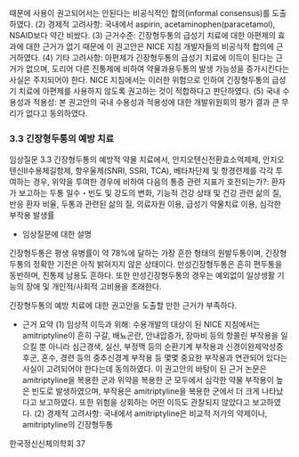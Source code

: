 때문에 사용이 권고되어서는 안된다는 비공식적인 합의(informal consensus)를 도출하였다.
    (2) 경제적 고려사항: 국내에서 aspirin, acetaminophen(paracetamol), NSAID보다 약간 비쌌다.
    (3) 근거수준: 긴장형두통의 급성기 치료에 대한 아편제의 효과에 대한 근거가 없기 때문에 이 권고안은 NICE 지침 개발자들의 비공식적 합의에 근거하였다.
    (4) 기타 고려사항: 아편제가 긴장형두통의 급성기 치료에 이득이 된다는 근거가 없으며, 도리어 다른 진통제에 비하여 약물과용두통의 발생 가능성을 증가시킨다는 사실은 주지되어야 한다. NICE 지침에서는 이러한 위험으로 인하여 긴장형두통의 급성기 치료에 아편제를 사용하지 않도록 권고하는 것이 적합하다고 판단하였다.
    (5) 국내 수용성과 적용성: 본 권고안의 국내 수용성과 적용성에 대한 개발위원회의 평가 결과 큰 무리가 없다고 동의하였다.

### 3.3 긴장형두통의 예방 치료

임상질문 3.3 긴장형두통의 예방적 약물 치료에서, 안지오텐신전환효소억제제, 안지오텐신II수용체길항제, 항우울제(SNRI, SSRI, TCA), 베타차단제 및 항경련제를 각각 투여하는 경우, 위약을 투여한 경우에 비하여 다음의 통증 관련 지표가 호전되는가?: 환자가 보고하는 두통 일수・빈도 및 강도의 변화, 기능적 건강 상태 및 건강 관련 삶의 질, 반응 환자 비율, 두통과 관련된 삶의 질, 의료자원 이용, 급성기 약물치료 이용, 심각한 부작용 발생률

*   임상질문에 대한 설명

긴장형두통은 평생 유병률이 약 78%에 달하는 가장 흔한 형태의 원발두통이며, 긴장형두통의 정확한 기전은 아직 밝혀지지 않은 상태이다. 만성긴장형두통은 흔히 편두통을 동반하며, 진통제 남용도 흔하다. 또한 만성긴장형두통의 경우는 예외없이 일상생활 기능의 장애 및 개인적/사회적 고비용을 초래한다.

긴장형두통의 예방 치료에 대한 권고안을 도출할 만한 근거가 부족하다.

*   근거 요약
    (1) 임상적 이득과 위해: 수용개발의 대상이 된 NICE 지침에서는 amitriptyline이 흔히 구갈, 배뇨곤란, 안내압증가, 장마비 등의 항콜린 부작용을 일으킬 뿐 아니라 심근경색, 실신, 부정맥 등의 순환기계 부작용과 신경이완제악성증후군, 혼수, 경련 등의 중추신경계 부작용 등 몇몇 중요한 부작용과 연관되어 있다는 사실이 고려되어야 한다는데 동의하였다. 이 권고안의 바탕이 된 근거 논문은 amitriptyline을 복용한 군과 위약을 복용한 군 모두에서 심각한 약물 부작용이 높은 빈도로 발생하였으며, 부작용은 amitriptyline을 복용한 군에서 더 크게 나타났다고 보고하였다. 또한 위험을 상회하는 어떤 이득도 관찰되지 않았다고 보고하였다.
    (2) 경제적 고려사항: 국내에서 amitriptyline은 비교적 저가의 약제이나, amitriptyline의 긴장형두통

한국정신신체의학회
<PAGE>37